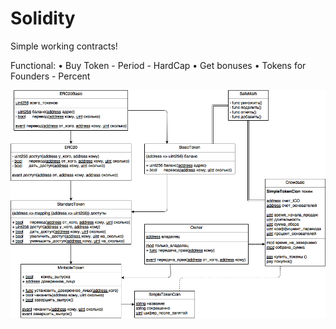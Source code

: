 # Solidity
Simple working contracts!

Functional:
    • Buy Token
        - Period
        - HardCap
    • Get bonuses
    • Tokens for Founders
        - Percent

![alt text](https://github.com/DenyStark/Solidity/blob/master/ReadMe/contract(v0.1.1).png)
